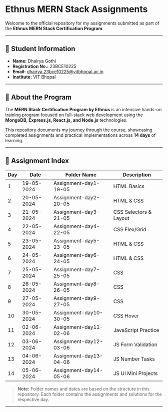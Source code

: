 # Ethnus MERN Stack Assignments

Welcome to the official repository for my assignments submitted as part of the **Ethnus MERN Stack Certification Program**.

---

## 👤 Student Information

- **Name:**  Dhairya Gothi
- **Registration No.:**  23BCE10225
- **Email:** dhairya.23bce10225@vitbhopal.ac.in
- **Institute:** VIT Bhopal

---

## 📝 About the Program

The **MERN Stack Certification Program by Ethnus** is an intensive hands-on training program focused on full-stack web development using the **MongoDB, Express.js, React.js, and Node.js** technologies.

This repository documents my journey through the course, showcasing completed assignments and practical implementations across **14 days** of learning.

---

## 📅 Assignment Index

| Day  | Date       | Folder Name                        | Description                |
|------|------------|------------------------------------|----------------------------|
| 1    | 19-05-2024 | Assignment-day1-19-05              | HTML Basics                |
| 2    | 20-05-2024 | Assignment-day2-20-05              | HTML & CSS                 |
| 3    | 21-05-2024 | Assignment-day3-21-05              | CSS Selectors & Layout     |
| 4    | 22-05-2024 | Assignment-day4-22-05              | CSS Flex/Grid              |
| 5    | 23-05-2024 | Assignment-day5-23-05              | HTML & CSS                 |
| 6    | 24-05-2024 | Assignment-day6-24-05              | HTML & CSS                 |
| 7    | 25-05-2024 | Assignment-day7-25-05              | CSS                        |
| 8    | 26-05-2024 | Assignment-day8-26-05              | CSS                        |
| 9    | 27-05-2024 | Assignment-day9-27-05              | CSS                        |
| 10   | 30-05-2024 | Assignment-day10-30-05             | CSS Hover                  |
| 11   | 02-06-2024 | Assignment-day11-02-06             | JavaScript Practice        |
| 12   | 03-06-2024 | Assignment-day12-03-06             | JS Form Validation         |
| 13   | 04-06-2024 | Assignment-day13-04-06             | JS Number Tasks            |
| 14   | 05-06-2024 | Assignment-day14-05-06             | JS UI Mini Projects        |

> **Note:** Folder names and dates are based on the structure in this repository. Each folder contains the assignments and solutions for the respective day.

---